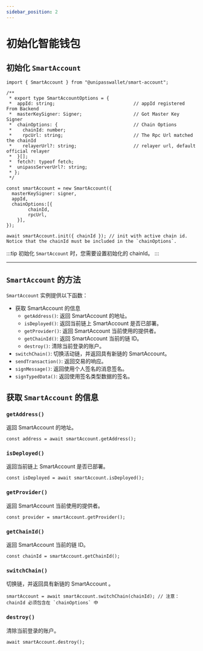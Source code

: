 ```yaml
---
sidebar_position: 2
---
```


# 初始化智能钱包

## 初始化 `SmartAccount`

```tsx
import { SmartAccount } from "@unipasswallet/smart-account";

/**
 * export type SmartAccountOptions = {
 *  appId: string;                             // appId registered From Backend
 *  masterKeySigner: Signer;                   // Got Master Key Signer
 *  chainOptions: {                            // Chain Options
 *    chainId: number;
 *    rpcUrl: string;                          // The Rpc Url matched the chainId
 *    relayerUrl?: string;                     // relayer url, default official relayer
 *  }[];
 *  fetch?: typeof fetch;
 *  unipassServerUrl?: string;
 * };
 */

const smartAccount = new SmartAccount({
  masterKeySigner: signer,
  appId,
  chainOptions:[{
		chainId,
		rpcUrl,
	}],
});

await smartAccount.init({ chainId }); // init with active chain id. Notice that the chainId must be included in the `chainOptions`.
```

:::tip
初始化 `SmartAccount` 时，您需要设置初始化的 chainId。
:::

---

## `SmartAccount` 的方法

`SmartAccount` 实例提供以下函数：

- 获取 SmartAccount 的信息
    - `getAddress()`: 返回 SmartAccount 的地址。
    - `isDeployed()`: 返回当前链上 SmartAccount 是否已部署。
    - `getProvider()`: 返回 SmartAccount 当前使用的提供者。
    - `getChainId()`: 返回 SmartAccount 当前的链 ID。
    - `destroy()`: 清除当前登录的账户。
- `switchChain()`: 切换活动链，并返回具有新链的 SmartAccount。
- `sendTransaction()`: 返回交易的响应。
- `signMessage()`: 返回使用个人签名的消息签名。
- `signTypedData()`: 返回使用签名类型数据的签名。

## 获取 `SmartAccount` 的信息

### `getAddress()`
返回 SmartAccount 的地址。

```tsx
const address = await smartAccount.getAddress();
```

### `isDeployed()`
返回当前链上 SmartAccount 是否已部署。

```tsx
const isDeployed = await smartAccount.isDeployed();
```

### `getProvider()`
返回 SmartAccount 当前使用的提供者。

```tsx
const provider = smartAccount.getProvider();
```

### `getChainId()`
返回 SmartAccount 当前的链 ID。

```tsx
const chainId = smartAccount.getChainId();
```

### `switchChain()`
切换链，并返回具有新链的 SmartAccount 。

```tsx
smartAccount = await smartAccount.switchChain(chainId); // 注意：chainId 必须包含在 `chainOptions` 中
```

### `destroy()`
清除当前登录的账户。

```tsx
await smartAccount.destroy();
```